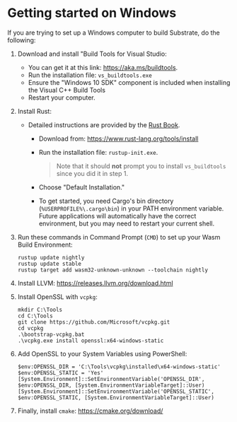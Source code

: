 # Getting started on Windows

If you are trying to set up a Windows computer to build Substrate, do the following:

1. Download and install "Build Tools for Visual Studio:

   - You can get it at this link: https://aka.ms/buildtools.
   - Run the installation file: `vs_buildtools.exe`
   - Ensure the "Windows 10 SDK" component is included when installing the Visual C++ Build Tools
   - Restart your computer.

2. Install Rust:

   - Detailed instructions are provided by the [Rust Book](https://doc.rust-lang.org/book/ch01-01-installation.html#installing-rustup-on-windows).

     - Download from: https://www.rust-lang.org/tools/install

     - Run the installation file: `rustup-init.exe`.

       > Note that it should **not** prompt you to install `vs_buildtools` since you did it in step 1.

     - Choose "Default Installation."

     - To get started, you need Cargo's bin directory (`%USERPROFILE%\.cargo\bin`) in your PATH environment variable. Future applications will automatically have the correct environment, but you may need to restart your current shell.

3. Run these commands in Command Prompt (`CMD`) to set up your Wasm Build Environment:

   ```
   rustup update nightly
   rustup update stable
   rustup target add wasm32-unknown-unknown --toolchain nightly
   ```

4. Install LLVM: https://releases.llvm.org/download.html

5. Install OpenSSL with `vcpkg`:

   ```shell
   mkdir C:\Tools
   cd C:\Tools
   git clone https://github.com/Microsoft/vcpkg.git
   cd vcpkg
   .\bootstrap-vcpkg.bat
   .\vcpkg.exe install openssl:x64-windows-static
   ```

6. Add OpenSSL to your System Variables using PowerShell:

   ```shell
   $env:OPENSSL_DIR = 'C:\Tools\vcpkg\installed\x64-windows-static'
   $env:OPENSSL_STATIC = 'Yes'
   [System.Environment]::SetEnvironmentVariable('OPENSSL_DIR', $env:OPENSSL_DIR, [System.EnvironmentVariableTarget]::User)
   [System.Environment]::SetEnvironmentVariable('OPENSSL_STATIC', $env:OPENSSL_STATIC, [System.EnvironmentVariableTarget]::User)
   ```

7. Finally, install `cmake`: https://cmake.org/download/

